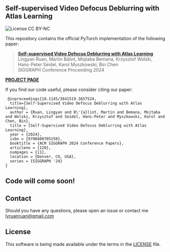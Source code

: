 ## Self-supervised Video Defocus Deblurring with Atlas Learning

![License CC BY-NC](https://img.shields.io/badge/License-GNU_AGPv3-yellowgreen.svg?style=flat)

This repository contains the official PyTorch implementation of the following paper:

> **[Self-supervised Video Defocus Deblurring with Atlas Learning](https://dl.acm.org/doi/10.1145/3641519.3657524)**<br>
> Lingyan Ruan, Martin Bálint, Mojtaba Bemana, Krzysztof Wolski, Hans-Peter Seidel, Karol Myszkowski, Bin Chen <br>
> SIGGRAPH Conference Proceeding 2024

**[PROJECT PAGE](http://neuralatlasvdd.mpi-inf.mpg.de)** 

If you find our code useful, please consider citing our paper:

```
 @inproceedings{10.1145/3641519.3657524,
  title={Self-Supervised Video Defocus Deblurring with Atlas Learning},
  author = {Ruan, Lingyan and B\'{a}lint, Martin and Bemana, Mojtaba and Wolski, Krzysztof and Seidel, Hans-Peter and Myszkowski, Karol and Chen, Bin},
  title = {Self-Supervised Video Defocus Deblurring with Atlas Learning},
  year = {2024},
  isbn = {9798400705250},
  booktitle = {ACM SIGGRAPH 2024 Conference Papers},
  articleno = {120},
  numpages = {11},
  location = {Denver, CO, USA},
  series = {SIGGRAPH '24}
}

```

## Code will come soon!

## Contact

Should you have any questions, please open an issue or contact me [lyruanruan@gmail.com](mailto:lyruanruan@gmail.com)


## License

This software is being made available under the terms in the [LICENSE](LICENSE) file.

